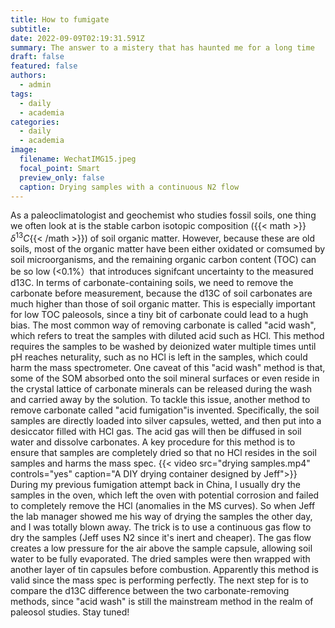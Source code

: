 ```yaml
---
title: How to fumigate
subtitle: 
date: 2022-09-09T02:19:31.591Z
summary: The answer to a mistery that has haunted me for a long time
draft: false
featured: false
authors:
  - admin
tags:
  - daily
  - academia
categories:
  - daily
  - academia
image:
  filename: WechatIMG15.jpeg
  focal_point: Smart
  preview_only: false
  caption: Drying samples with a continuous N2 flow
---
```

As a paleoclimatologist and geochemist who studies fossil soils, one thing we often look at is the stable carbon isotopic composition ({{< math >}}$\delta^{13}C${{< /math >}}) of soil organic matter. However, because these are old soils, most of the organic matter have been either oxidated or comsumed by soil microorganisms, and the remaining organic carbon content (TOC) can be so low (<0.1%）that introduces signifcant uncertainty to the measured d13C. 
In terms of carbonate-containing soils, we need to remove the carbonate before measurement, because the d13C of soil carbonates are much higher than those of soil organic matter. This is especially important for low TOC paleosols, since a tiny bit of carbonate could lead to a hugh bias. The most common way of removing carbonate is called "acid wash", which refers to treat the samples with diluted acid such as HCl. This method requires the samples to be washed by deionized water multiple times until pH reaches neturality, such as no HCl is left in the samples, which could harm the mass spectrometer. One caveat of this "acid wash" method is that, some of the SOM absorbed onto the soil mineral surfaces or even reside in the crystal lattice of carbonate minerals can be released during the wash and carried away by the solution. 
To tackle this issue, another method to remove carbonate called "acid fumigation"is invented. Specifically, the soil samples are directly loaded into silver capsules, wetted, and then put into a desiccator filled with HCl gas. The acid gas will then be diffused in soil water and dissolve carbonates. A key procedure for this method is to ensure that samples are completely dried so that no HCl resides in the soil samples and harms the mass spec.
{{< video src="drying samples.mp4" controls="yes" caption="A DIY drying container designed by Jeff">}}
During my previous fumigation attempt back in China, I usually dry the samples in the oven, which left the oven with potential corrosion and failed to completely remove the HCl (anomalies in the MS curves). So when Jeff the lab manager showed me his way of drying the samples the other day, and I was totally blown away. 
The trick is to use a continuous gas flow to dry the samples (Jeff uses N2 since it's inert and cheaper). The gas flow creates a low pressure for the air above the sample capsule, allowing soil water to be fully evaporated. The dried samples were then wrapped with another layer of tin capsules before combustion. Apparently this method is valid since the mass spec is performing perfectly. 
The next step for is to compare the d13C difference between the two carbonate-removing methods, since "acid wash" is still the mainstream method in the realm of paleosol studies. 
Stay tuned!
